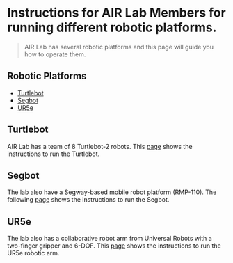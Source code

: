 # Instructions for AIR Lab Members for running different robotic platforms.
> AIR Lab has several robotic platforms and this page will guide you how to operate them. 

## Robotic Platforms
* [Turtlebot](#turtlebot)
* [Segbot](#segbot)
* [UR5e](#ur5e)

## Turtlebot
AIR Lab has a team of 8 Turtlebot-2 robots. This [page](https://github.com/bu-air-lab/Instructions-for-operating-robots/blob/master/Turtlebot.md) shows the instructions to run the Turtlebot.

## Segbot
The lab also have a Segway-based mobile robot platform (RMP-110). The following [page](https://github.com/bu-air-lab/Instructions-for-operating-robots/blob/master/Segbot.md) shows the instructions to run the Segbot.


## UR5e
The lab also has a collaborative robot arm from Universal Robots with a two-finger gripper and 6-DOF. This [page](https://github.com/bu-air-lab/Instructions-for-operating-robots/blob/master/UR5e.md) shows the instructions to run the UR5e robotic arm.
